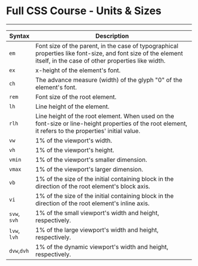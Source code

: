 # Full CSS Course - Units & Sizes

---

| Syntax | Description |
| --- | ----------- |
| `em` | Font size of the parent, in the case of typographical properties like font-size, and font size of the element itself, in the case of other properties like width. |
| `ex` | x-height of the element's font. |
| `ch` | The advance measure (width) of the glyph "0" of the element's font. |
| `rem` | Font size of the root element. |
| `lh` | Line height of the element. |
| `rlh` | Line height of the root element. When used on the font-size or line-height properties of the root element, it refers to the properties' initial value. |
| `vw` | 1% of the viewport's width. |
| `vh` | 1% of the viewport's height. |
| `vmin` | 1% of the viewport's smaller dimension. |
| `vmax` | 1% of the viewport's larger dimension. |
| `vb` | 1% of the size of the initial containing block in the direction of the root element's block axis. |
| `vi` | 1% of the size of the initial containing block in the direction of the root element's inline axis. |
| `svw`, `svh` | 1% of the small viewport's width and height, respectively. |
| `lvw`, `lvh` | 1% of the large viewport's width and height, respectively. |
| `dvw`,`dvh` | 1% of the dynamic viewport's width and height, respectively. |